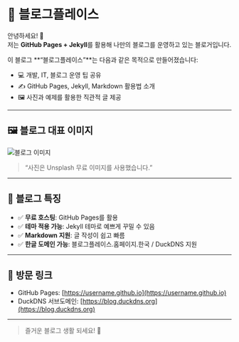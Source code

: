 # 🌟 블로그플레이스

안녕하세요! 👋  
저는 **GitHub Pages + Jekyll**를 활용해 나만의 블로그를 운영하고 있는 블로거입니다.  

이 블로그 **“블로그플레이스”**는 다음과 같은 목적으로 만들어졌습니다:

- 💻 개발, IT, 블로그 운영 팁 공유  
- ✍️ GitHub Pages, Jekyll, Markdown 활용법 소개  
- 🖼 사진과 예제를 활용한 직관적 글 제공  

---

## 🖼 블로그 대표 이미지
![블로그 이미지](https://images.unsplash.com/photo-1507525428034-b723cf961d3e?crop=entropy&cs=tinysrgb&fit=max&fm=jpg&ixid=MnwxfDB8MXxyYW5kb218MHx8bG9nYm98fHx8fHx8MTY5NjU3MjIyNg&ixlib=rb-4.0.3&q=80&w=1080)

> “사진은 Unsplash 무료 이미지를 사용했습니다.”

---

## 📝 블로그 특징

- ✅ **무료 호스팅**: GitHub Pages를 활용  
- ✅ **테마 적용 가능**: Jekyll 테마로 예쁘게 꾸밀 수 있음  
- ✅ **Markdown 지원**: 글 작성이 쉽고 빠름  
- ✅ **한글 도메인 가능**: 블로그플레이스.홈페이지.한국 / DuckDNS 지원  

---

## 🔗 방문 링크
- GitHub Pages: [https://username.github.io](https://username.github.io)  
- DuckDNS 서브도메인: [https://blog.duckdns.org](https://blog.duckdns.org)  

---

> 즐거운 블로그 생활 되세요! 🚀

